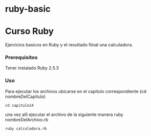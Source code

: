 # ruby-basic
# Curso Ruby
Ejercicios basicos en Ruby y el resultado fiinal una calculadora.


### Prerequisitos

Tener instalado Ruby 2.5.3

### Uso

Para ejecutar los archivos ubicarse en el capitulo correspondiente (cd nombreDelCapitulo)

```
cd capitulo14
```
una vez allì ejecutar el archivo de la siguiente manera ruby nombreDelArchivo.rb

```
ruby calculadora.rb
```
